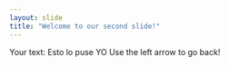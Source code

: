 ```yaml
---
layout: slide
title: "Welcome to our second slide!"
---
```

Your text: Esto lo puse YO
Use the left arrow to go back!
